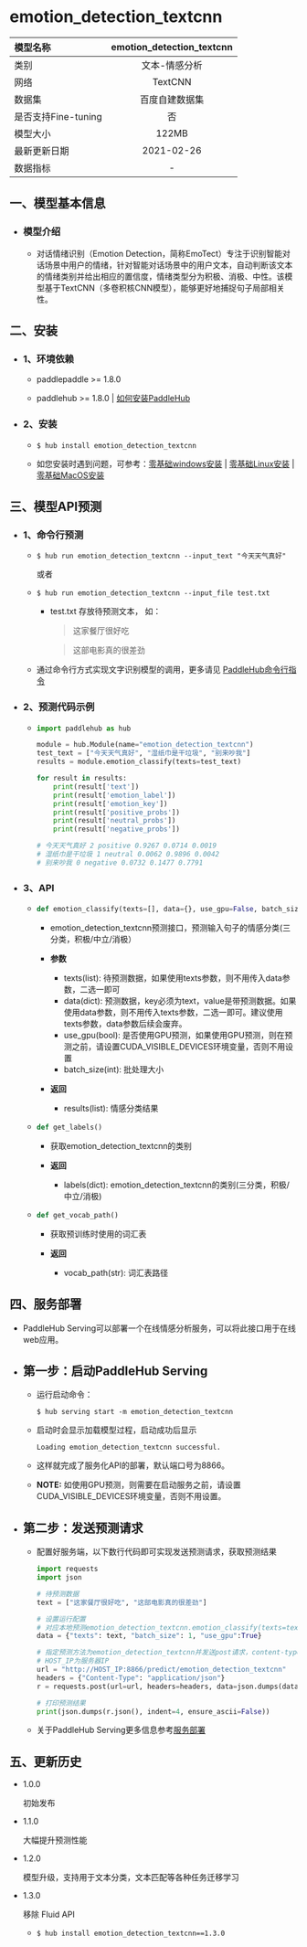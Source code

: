 # emotion_detection_textcnn

|模型名称|emotion_detection_textcnn|
| :--- | :---: |
|类别|文本-情感分析|
|网络|TextCNN|
|数据集|百度自建数据集|
|是否支持Fine-tuning|否|
|模型大小|122MB|
|最新更新日期|2021-02-26|
|数据指标|-|


## 一、模型基本信息

- ### 模型介绍

  - 对话情绪识别（Emotion Detection，简称EmoTect）专注于识别智能对话场景中用户的情绪，针对智能对话场景中的用户文本，自动判断该文本的情绪类别并给出相应的置信度，情绪类型分为积极、消极、中性。该模型基于TextCNN（多卷积核CNN模型），能够更好地捕捉句子局部相关性。




## 二、安装

- ### 1、环境依赖  

  - paddlepaddle >= 1.8.0

  - paddlehub >= 1.8.0    | [如何安装PaddleHub](../../../../docs/docs_ch/get_start/installation.rst)

- ### 2、安装

  - ```shell
    $ hub install emotion_detection_textcnn
    ```
  - 如您安装时遇到问题，可参考：[零基础windows安装](../../../../docs/docs_ch/get_start/windows_quickstart.md)
 | [零基础Linux安装](../../../../docs/docs_ch/get_start/linux_quickstart.md) | [零基础MacOS安装](../../../../docs/docs_ch/get_start/mac_quickstart.md)





## 三、模型API预测

- ### 1、命令行预测

  - ```shell
    $ hub run emotion_detection_textcnn --input_text "今天天气真好"
    ```
    或者
  - ```shell
    $ hub run emotion_detection_textcnn --input_file test.txt
    ```

    - test.txt 存放待预测文本， 如：
      > 这家餐厅很好吃

      > 这部电影真的很差劲

  - 通过命令行方式实现文字识别模型的调用，更多请见 [PaddleHub命令行指令](../../../../docs/docs_ch/tutorial/cmd_usage.rst)

- ### 2、预测代码示例

  - ```python
    import paddlehub as hub

    module = hub.Module(name="emotion_detection_textcnn")
    test_text = ["今天天气真好", "湿纸巾是干垃圾", "别来吵我"]
    results = module.emotion_classify(texts=test_text)

    for result in results:
        print(result['text'])
        print(result['emotion_label'])
        print(result['emotion_key'])
        print(result['positive_probs'])
        print(result['neutral_probs'])
        print(result['negative_probs'])

    # 今天天气真好 2 positive 0.9267 0.0714 0.0019
    # 湿纸巾是干垃圾 1 neutral 0.0062 0.9896 0.0042
    # 别来吵我 0 negative 0.0732 0.1477 0.7791
    ```

- ### 3、API

  - ```python
    def emotion_classify(texts=[], data={}, use_gpu=False, batch_size=1)
    ```
    - emotion_detection_textcnn预测接口，预测输入句子的情感分类(三分类，积极/中立/消极）

    - **参数**

      - texts(list): 待预测数据，如果使用texts参数，则不用传入data参数，二选一即可
      - data(dict): 预测数据，key必须为text，value是带预测数据。如果使用data参数，则不用传入texts参数，二选一即可。建议使用texts参数，data参数后续会废弃。
      - use_gpu(bool): 是否使用GPU预测，如果使用GPU预测，则在预测之前，请设置CUDA_VISIBLE_DEVICES环境变量，否则不用设置
      - batch_size(int): 批处理大小

    - **返回**

      - results(list): 情感分类结果


  - ```python
    def get_labels()
    ```

    - 获取emotion_detection_textcnn的类别

    - **返回**

      - labels(dict): emotion_detection_textcnn的类别(三分类，积极/中立/消极)

  - ```python
    def get_vocab_path()
    ```

    - 获取预训练时使用的词汇表

    - **返回**

      - vocab_path(str): 词汇表路径



## 四、服务部署

- PaddleHub Serving可以部署一个在线情感分析服务，可以将此接口用于在线web应用。

- ## 第一步：启动PaddleHub Serving

  - 运行启动命令：
    ```shell
    $ hub serving start -m emotion_detection_textcnn  
    ```

  - 启动时会显示加载模型过程，启动成功后显示
    ```shell
    Loading emotion_detection_textcnn successful.
    ```

  - 这样就完成了服务化API的部署，默认端口号为8866。

  - **NOTE:** 如使用GPU预测，则需要在启动服务之前，请设置CUDA_VISIBLE_DEVICES环境变量，否则不用设置。

- ## 第二步：发送预测请求

  - 配置好服务端，以下数行代码即可实现发送预测请求，获取预测结果

    ```python
    import requests
    import json

    # 待预测数据
    text = ["这家餐厅很好吃", "这部电影真的很差劲"]

    # 设置运行配置
    # 对应本地预测emotion_detection_textcnn.emotion_classify(texts=text, batch_size=1, use_gpu=True)
    data = {"texts": text, "batch_size": 1, "use_gpu":True}

    # 指定预测方法为emotion_detection_textcnn并发送post请求，content-type类型应指定json方式
    # HOST_IP为服务器IP
    url = "http://HOST_IP:8866/predict/emotion_detection_textcnn"
    headers = {"Content-Type": "application/json"}
    r = requests.post(url=url, headers=headers, data=json.dumps(data))

    # 打印预测结果
    print(json.dumps(r.json(), indent=4, ensure_ascii=False))
    ```

  - 关于PaddleHub Serving更多信息参考[服务部署](../../../../docs/docs_ch/tutorial/serving.md)



## 五、更新历史

* 1.0.0

  初始发布

* 1.1.0

  大幅提升预测性能

* 1.2.0

  模型升级，支持用于文本分类，文本匹配等各种任务迁移学习

* 1.3.0

  移除 Fluid API

  - ```shell
    $ hub install emotion_detection_textcnn==1.3.0
    ```

